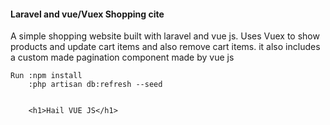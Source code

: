 <h4>Laravel and vue/Vuex Shopping cite</h4>

<p>
    A simple shopping website built with laravel and vue js.
    Uses Vuex to show products and update cart items and also remove cart items.
    it also includes a custom made pagination component made by vue js

    Run :npm install
        :php artisan db:refresh --seed


        <h1>Hail VUE JS</h1>
</p>